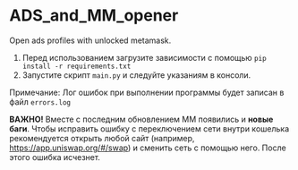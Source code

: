 # ADS_and_MM_opener
Open ads profiles with unlocked metamask.

1. Перед использованием загрузите зависимости с помощью ```pip install -r requirements.txt```
2. Запустите скрипт ```main.py``` и следуйте указаниям в консоли.

Примечание: Лог ошибок при выполнении программы будет записан в файл ```errors.log```

**ВАЖНО!** Вместе с последним обновлением MM появились и **новые баги**. Чтобы исправить ошибку
с переключением сети внутри кошелька рекомендуется открыть любой сайт (например, https://app.uniswap.org/#/swap) и сменить сеть с помощью него. После этого ошибка
исчезнет.